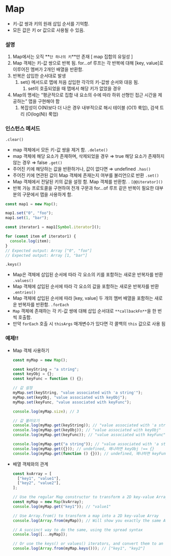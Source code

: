 # Map

- 키-값 쌍과 키의 원래 삽입 순서를 기억함.
- 모든 값은 키 or 값으로 사용될 수 있음.

### 설명

1. Map에서는 오직 **`단 하나의 키`**만 존재 [ map 집합의 유일성 ]
2. Map 객체는 키-값 쌍으로 반복 됨. for…of 루프는 각 반복에 대해 [key, value]로 이루어진 멤버가 2개인 배열을 반환함.
3. 반복은 삽입한 순서대로 발생
   1. set() 메서드로 맵에 처음 삽입한 각각의 키-값쌍 순서와 대응 됨.
      1. set이 호출되었을 때 맵에서 해당 키가 없었을 경우
4. Map의 명세는 “평균적으로 집합 내 요소의 수에 따라 하위 선형인 접근 시간을 제공하는” 맵을 구현해야 함
   1. 복잡성이 O(N)보다 더 나은 경우 내부적으로 해시 테이블 (O(1) 룩업), 검색 트리 (O(log(N)) 룩업)

### 인스턴스 메서드

`.clear()`

- map 객체에서 모든 키-값 쌍을 제거 함.
  `.delete()`
- map 객체에
  해당 요소가 존재하며, 삭제되었을 경우 ⇒ true
  해당 요소가 존재하지 않는 경우 ⇒ false
  `.get()`
- 주어진 키에 해당하는 값을 반환하거나, 값이 없다면 ⇒ undefined
  `.has()`
- 주어진 키에 연관된 값이 Map 객체에 존재는지 여부를 불리언으로 반환
  `.set()`
- Map 객체에서 전달된 키의 값을 설정 함.
  Map 객체를 반환함.
  .
  `[@@iterator]()`
- 반복 가능 프로토콜을 구현하여 전개 구문과 for…of 루프 같은 반복이 필요한 대부분의 구문에서 맵을 사용하게 함.

```jsx
const map1 = new Map();

map1.set("0", "foo");
map1.set(1, "bar");

const iterator1 = map1[Symbol.iterator]();

for (const item of iterator1) {
  console.log(item);
}
// Expected output: Array ["0", "foo"]
// Expected output: Array [1, "bar"]
```

`.keys()`

- Map은 객체에 삽입된 순서에 따라 각 요소의 키를 포함하는 새로운 반복자를 반환
  `.values()`
- Map 객체에 삽입된 순서에 따라 각 요소의 값을 포함하는 새로운 반복자를 반환
  `.entries()`
- Map 객체에 삽입된 순서에 따라 [key, value] 두 개의 멤버 배열을 포함하는 새로운 반복자를 반환함.
  `.forEach`
- `Map` 객체에 존재하는 각 키-값 쌍에 대해 삽입 순서대로 `**callbackFn**`을 한 번씩 호출함.
- 만약 `forEach` 호출 시 `thisArgs` 매개변수가 있다면 각 콜백의 `this` 값으로 사용 됨

### 예제!!

- Map 객체 사용하기

  ```jsx
  const myMap = new Map();

  const keyString = "a string";
  const keyObj = {};
  const keyFunc = function () {};

  // 값 설정
  myMap.set(keyString, "value associated with 'a string'");
  myMap.set(keyObj, "value associated with keyObj");
  myMap.set(keyFunc, "value associated with keyFunc");

  console.log(myMap.size); // 3

  // 값 불러오기
  console.log(myMap.get(keyString)); // "value associated with 'a string'"
  console.log(myMap.get(keyObj)); // "value associated with keyObj"
  console.log(myMap.get(keyFunc)); // "value associated with keyFunc"

  console.log(myMap.get("a string")); // "value associated with 'a string'", 왜냐하면 keyString === 'a string'
  console.log(myMap.get({})); // undefined, 왜냐하면 keyObj !== {}
  console.log(myMap.get(function () {})); // undefined, 왜냐하면 keyFunc !== function () {}
  ```

- 배열 객체와의 관계

  ```jsx
  const kvArray = [
    ["key1", "value1"],
    ["key2", "value2"],
  ];

  // Use the regular Map constructor to transform a 2D key-value Array into a map
  const myMap = new Map(kvArray);
  console.log(myMap.get("key1")); // "value1"

  // Use Array.from() to transform a map into a 2D key-value Array
  console.log(Array.from(myMap)); // Will show you exactly the same Array as kvArray

  // A succinct way to do the same, using the spread syntax
  console.log([...myMap]);

  // Or use the keys() or values() iterators, and convert them to an array
  console.log(Array.from(myMap.keys())); // ["key1", "key2"]
  ```
